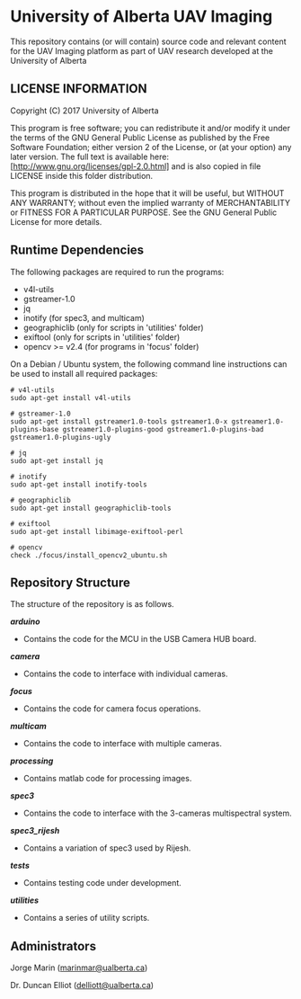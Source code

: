 # University of Alberta UAV Imaging #

This repository contains (or will contain) source code and relevant content for the UAV Imaging platform as part of UAV research developed at the University of Alberta

## LICENSE INFORMATION ##

Copyright (C) 2017 University of Alberta

This program is free software; you can redistribute it and/or modify it under the terms of the GNU General Public License as published by the Free Software Foundation; either version 2 of the License, or (at your option) any later version.
The full text is available here: [http://www.gnu.org/licenses/gpl-2.0.html] and is also copied in file LICENSE inside this folder distribution.

This program is distributed in the hope that it will be useful, but WITHOUT ANY WARRANTY; without even the implied warranty of MERCHANTABILITY or FITNESS FOR A PARTICULAR PURPOSE.  See the GNU General Public License for more details.

## Runtime Dependencies ##

The following packages are required to run the programs:

- v4l-utils
- gstreamer-1.0
- jq
- inotify           (for spec3, and multicam)
- geographiclib     (only for scripts in 'utilities' folder)
- exiftool          (only for scripts in 'utilities' folder)
- opencv >= v2.4    (for programs in 'focus' folder)

On a Debian / Ubuntu system, the following command line instructions can be used to install all required packages:

```
# v4l-utils
sudo apt-get install v4l-utils 

# gstreamer-1.0
sudo apt-get install gstreamer1.0-tools gstreamer1.0-x gstreamer1.0-plugins-base gstreamer1.0-plugins-good gstreamer1.0-plugins-bad gstreamer1.0-plugins-ugly

# jq
sudo apt-get install jq

# inotify
sudo apt-get install inotify-tools

# geographiclib
sudo apt-get install geographiclib-tools

# exiftool
sudo apt-get install libimage-exiftool-perl

# opencv
check ./focus/install_opencv2_ubuntu.sh
```

## Repository Structure ##
The structure of the repository is as follows.

***arduino***

* Contains the code for the MCU in the USB Camera HUB board.

***camera***

* Contains the code to interface with individual cameras.

***focus***

* Contains the code for camera focus operations.

***multicam***

* Contains the code to interface with multiple cameras.

***processing***

* Contains matlab code for processing images.

***spec3***

* Contains the code to interface with the 3-cameras multispectral system.

***spec3_rijesh***

* Contains a variation of spec3 used by Rijesh.

***tests***

* Contains testing code under development.

***utilities***

* Contains a series of utility scripts.

## Administrators ##

Jorge Marin (marinmar@ualberta.ca)

Dr. Duncan Elliot (delliott@ualberta.ca)